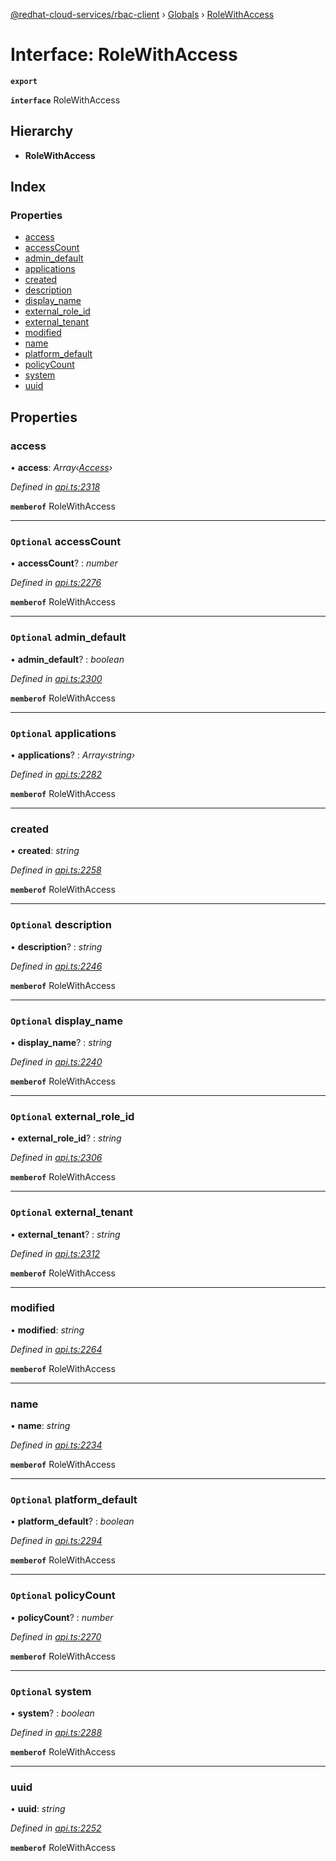 [@redhat-cloud-services/rbac-client](../README.md) › [Globals](../globals.md) › [RoleWithAccess](rolewithaccess.md)

# Interface: RoleWithAccess

**`export`** 

**`interface`** RoleWithAccess

## Hierarchy

* **RoleWithAccess**

## Index

### Properties

* [access](rolewithaccess.md#access)
* [accessCount](rolewithaccess.md#optional-accesscount)
* [admin_default](rolewithaccess.md#optional-admin_default)
* [applications](rolewithaccess.md#optional-applications)
* [created](rolewithaccess.md#created)
* [description](rolewithaccess.md#optional-description)
* [display_name](rolewithaccess.md#optional-display_name)
* [external_role_id](rolewithaccess.md#optional-external_role_id)
* [external_tenant](rolewithaccess.md#optional-external_tenant)
* [modified](rolewithaccess.md#modified)
* [name](rolewithaccess.md#name)
* [platform_default](rolewithaccess.md#optional-platform_default)
* [policyCount](rolewithaccess.md#optional-policycount)
* [system](rolewithaccess.md#optional-system)
* [uuid](rolewithaccess.md#uuid)

## Properties

###  access

• **access**: *Array‹[Access](access.md)›*

*Defined in [api.ts:2318](https://github.com/RedHatInsights/javascript-clients/blob/master/packages/rbac/api.ts#L2318)*

**`memberof`** RoleWithAccess

___

### `Optional` accessCount

• **accessCount**? : *number*

*Defined in [api.ts:2276](https://github.com/RedHatInsights/javascript-clients/blob/master/packages/rbac/api.ts#L2276)*

**`memberof`** RoleWithAccess

___

### `Optional` admin_default

• **admin_default**? : *boolean*

*Defined in [api.ts:2300](https://github.com/RedHatInsights/javascript-clients/blob/master/packages/rbac/api.ts#L2300)*

**`memberof`** RoleWithAccess

___

### `Optional` applications

• **applications**? : *Array‹string›*

*Defined in [api.ts:2282](https://github.com/RedHatInsights/javascript-clients/blob/master/packages/rbac/api.ts#L2282)*

**`memberof`** RoleWithAccess

___

###  created

• **created**: *string*

*Defined in [api.ts:2258](https://github.com/RedHatInsights/javascript-clients/blob/master/packages/rbac/api.ts#L2258)*

**`memberof`** RoleWithAccess

___

### `Optional` description

• **description**? : *string*

*Defined in [api.ts:2246](https://github.com/RedHatInsights/javascript-clients/blob/master/packages/rbac/api.ts#L2246)*

**`memberof`** RoleWithAccess

___

### `Optional` display_name

• **display_name**? : *string*

*Defined in [api.ts:2240](https://github.com/RedHatInsights/javascript-clients/blob/master/packages/rbac/api.ts#L2240)*

**`memberof`** RoleWithAccess

___

### `Optional` external_role_id

• **external_role_id**? : *string*

*Defined in [api.ts:2306](https://github.com/RedHatInsights/javascript-clients/blob/master/packages/rbac/api.ts#L2306)*

**`memberof`** RoleWithAccess

___

### `Optional` external_tenant

• **external_tenant**? : *string*

*Defined in [api.ts:2312](https://github.com/RedHatInsights/javascript-clients/blob/master/packages/rbac/api.ts#L2312)*

**`memberof`** RoleWithAccess

___

###  modified

• **modified**: *string*

*Defined in [api.ts:2264](https://github.com/RedHatInsights/javascript-clients/blob/master/packages/rbac/api.ts#L2264)*

**`memberof`** RoleWithAccess

___

###  name

• **name**: *string*

*Defined in [api.ts:2234](https://github.com/RedHatInsights/javascript-clients/blob/master/packages/rbac/api.ts#L2234)*

**`memberof`** RoleWithAccess

___

### `Optional` platform_default

• **platform_default**? : *boolean*

*Defined in [api.ts:2294](https://github.com/RedHatInsights/javascript-clients/blob/master/packages/rbac/api.ts#L2294)*

**`memberof`** RoleWithAccess

___

### `Optional` policyCount

• **policyCount**? : *number*

*Defined in [api.ts:2270](https://github.com/RedHatInsights/javascript-clients/blob/master/packages/rbac/api.ts#L2270)*

**`memberof`** RoleWithAccess

___

### `Optional` system

• **system**? : *boolean*

*Defined in [api.ts:2288](https://github.com/RedHatInsights/javascript-clients/blob/master/packages/rbac/api.ts#L2288)*

**`memberof`** RoleWithAccess

___

###  uuid

• **uuid**: *string*

*Defined in [api.ts:2252](https://github.com/RedHatInsights/javascript-clients/blob/master/packages/rbac/api.ts#L2252)*

**`memberof`** RoleWithAccess
